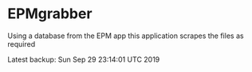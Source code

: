 # EPMgrabber
Using a database from the EPM app this application scrapes the files as required


Latest backup: Sun Sep 29 23:14:01 UTC 2019
